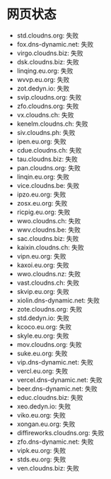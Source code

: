 # 网页状态
- std.cloudns.org: 失败
- fox.dns-dynamic.net: 失败
- virgo.cloudns.biz: 失败
- dsk.cloudns.biz: 失败
- linqing.eu.org: 失败
- wvvp.eu.org: 失败
- zot.dedyn.io: 失败
- svip.cloudns.org: 失败
- zfo.cloudns.org: 失败
- vx.cloudns.ch: 失败
- kenelm.cloudns.ch: 失败
- siv.cloudns.ph: 失败
- ipen.eu.org: 失败
- cdue.cloudns.ch: 失败
- tau.cloudns.biz: 失败
- pan.cloudns.org: 失败
- linqin.eu.org: 失败
- vice.cloudns.be: 失败
- ipzo.eu.org: 失败
- zosx.eu.org: 失败
- ricpig.eu.org: 失败
- wwo.cloudns.ch: 失败
- wwv.cloudns.be: 失败
- sac.cloudns.biz: 失败
- kaixin.cloudns.ch: 失败
- vipn.eu.org: 失败
- kaxoi.eu.org: 失败
- wwo.cloudns.nz: 失败
- vast.cloudns.ch: 失败
- skvip.eu.org: 失败
- xiolin.dns-dynamic.net: 失败
- zote.cloudns.org: 失败
- std.dedyn.io: 失败
- kcoco.eu.org: 失败
- skyle.eu.org: 失败
- mov.cloudns.org: 失败
- suke.eu.org: 失败
- vip.dns-dynamic.net: 失败
- vercl.eu.org: 失败
- vercel.dns-dynamic.net: 失败
- beer.dns-dynamic.net: 失败
- educ.cloudns.biz: 失败
- xeo.dedyn.io: 失败
- viko.eu.org: 失败
- xongan.eu.org: 失败
- diffireworks.cloudns.org: 失败
- zfo.dns-dynamic.net: 失败
- vipk.eu.org: 失败
- stds.eu.org: 失败
- ven.cloudns.biz: 失败
